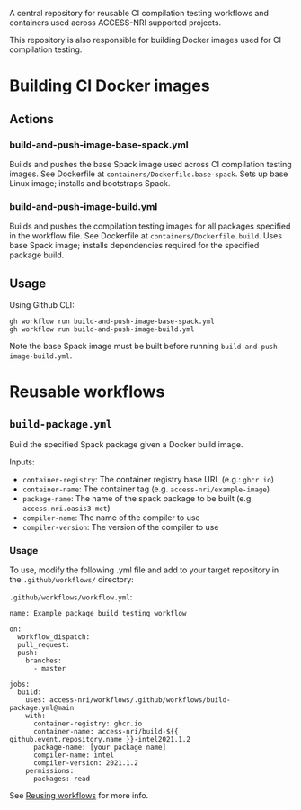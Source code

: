 A central repository for reusable CI compilation testing workflows and containers used across ACCESS-NRI supported projects.

This repository is also responsible for building Docker images used for CI compilation testing.

# Building CI Docker images

## Actions
### build-and-push-image-base-spack.yml

Builds and pushes the base Spack image used across CI compilation testing images. See Dockerfile at `containers/Dockerfile.base-spack`. Sets up base Linux image; installs and bootstraps Spack.

### build-and-push-image-build.yml

Builds and pushes the compilation testing images for all packages specified in the workflow file. See Dockerfile at `containers/Dockerfile.build`. Uses base Spack image; installs dependencies required for the specified package build.

## Usage
Using Github CLI:

```
gh workflow run build-and-push-image-base-spack.yml
gh workflow run build-and-push-image-build.yml
```

Note the base Spack image must be built before running `build-and-push-image-build.yml`.

# Reusable workflows

## `build-package.yml`
Build the specified Spack package given a Docker build image.

Inputs:
* `container-registry`: The container registry base URL (e.g.: `ghcr.io`)
* `container-name`: The container tag (e.g. `access-nri/example-image`)
* `package-name`: The name of the spack package to be built (e.g. `access.nri.oasis3-mct`)
* `compiler-name`: The name of the compiler to use
* `compiler-version`: The version of the compiler to use

### Usage
To use, modify the following .yml file and add to your target repository in the `.github/workflows/` directory:

`.github/workflows/workflow.yml`:

```
name: Example package build testing workflow

on:
  workflow_dispatch:
  pull_request:
  push:
    branches:
      - master

jobs:
  build:
    uses: access-nri/workflows/.github/workflows/build-package.yml@main
    with:
      container-registry: ghcr.io
      container-name: access-nri/build-${{ github.event.repository.name }}-intel2021.1.2
      package-name: [your package name]
      compiler-name: intel
      compiler-version: 2021.1.2
    permissions:
      packages: read
```

See [Reusing workflows](https://docs.github.com/en/actions/using-workflows/reusing-workflows#calling-a-reusable-workflow) for more info.
